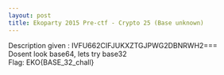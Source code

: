 ```yaml
---
layout: post
title: Ekoparty 2015 Pre-ctf - Crypto 25 (Base unknown)
---
```


Description given : IVFU662CIFJUKXZTGJPWG2DBNRWH2===</br>
Dosent look base64, lets try base32</br>
Flag: EKO{BASE\_32\_chall}</br>
